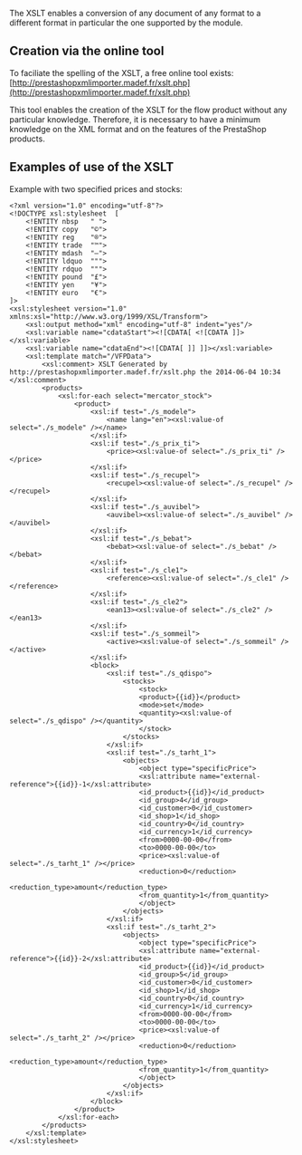 The XSLT enables a conversion of any document of any format to a different format in particular the one supported by the module.

## Creation via the online tool

To faciliate the spelling of the XSLT, a free online tool exists: [http://prestashopxmlimporter.madef.fr/xslt.php](http://prestashopxmlimporter.madef.fr/xslt.php)

This tool enables the creation of the XSLT for the flow product without any particular knowledge. Therefore, it is necessary to have a minimum knowledge on the XML format and on the features of the PrestaShop products.

## Examples of use of the XSLT

 Example with two specified prices and stocks:

```
<?xml version="1.0" encoding="utf-8"?>
<!DOCTYPE xsl:stylesheet  [
	<!ENTITY nbsp   " ">
	<!ENTITY copy   "©">
	<!ENTITY reg	"®">
	<!ENTITY trade  "™">
	<!ENTITY mdash  "—">
	<!ENTITY ldquo  """>
	<!ENTITY rdquo  """>
	<!ENTITY pound  "£">
	<!ENTITY yen	"¥">
	<!ENTITY euro   "€">
]>
<xsl:stylesheet version="1.0" xmlns:xsl="http://www.w3.org/1999/XSL/Transform">
	<xsl:output method="xml" encoding="utf-8" indent="yes"/>
	<xsl:variable name="cdataStart"><![CDATA[ <![CDATA ]]></xsl:variable>
	<xsl:variable name="cdataEnd"><![CDATA[ ]] ]]></xsl:variable>
	<xsl:template match="/VFPData">
		<xsl:comment> XSLT Generated by http://prestashopxmlimporter.madef.fr/xslt.php the 2014-06-04 10:34 </xsl:comment>
		<products>
			<xsl:for-each select="mercator_stock">
				<product>
					<xsl:if test="./s_modele">
						<name lang="en"><xsl:value-of select="./s_modele" /></name>
					</xsl:if>
					<xsl:if test="./s_prix_ti">
						<price><xsl:value-of select="./s_prix_ti" /></price>
					</xsl:if>
					<xsl:if test="./s_recupel">
						<recupel><xsl:value-of select="./s_recupel" /></recupel>
					</xsl:if>
					<xsl:if test="./s_auvibel">
						<auvibel><xsl:value-of select="./s_auvibel" /></auvibel>
					</xsl:if>
					<xsl:if test="./s_bebat">
						<bebat><xsl:value-of select="./s_bebat" /></bebat>
					</xsl:if>
					<xsl:if test="./s_cle1">
						<reference><xsl:value-of select="./s_cle1" /></reference>
					</xsl:if>
					<xsl:if test="./s_cle2">
						<ean13><xsl:value-of select="./s_cle2" /></ean13>
					</xsl:if>
					<xsl:if test="./s_sommeil">
						<active><xsl:value-of select="./s_sommeil" /></active>
					</xsl:if>
					<block>
						<xsl:if test="./s_qdispo">
							<stocks>
								<stock>
								<product>{{id}}</product>
								<mode>set</mode>
								<quantity><xsl:value-of select="./s_qdispo" /></quantity>
								</stock>
							</stocks>
						</xsl:if>
						<xsl:if test="./s_tarht_1">
							<objects>
								<object type="specificPrice">
								<xsl:attribute name="external-reference">{{id}}-1</xsl:attribute>
								<id_product>{{id}}</id_product>
								<id_group>4</id_group>
								<id_customer>0</id_customer>
								<id_shop>1</id_shop>
								<id_country>0</id_country>
								<id_currency>1</id_currency>
								<from>0000-00-00</from>
								<to>0000-00-00</to>
								<price><xsl:value-of select="./s_tarht_1" /></price>
								<reduction>0</reduction>
								<reduction_type>amount</reduction_type>
								<from_quantity>1</from_quantity>
								</object>
							</objects>
						</xsl:if>
						<xsl:if test="./s_tarht_2">
							<objects>
								<object type="specificPrice">
								<xsl:attribute name="external-reference">{{id}}-2</xsl:attribute>
								<id_product>{{id}}</id_product>
								<id_group>5</id_group>
								<id_customer>0</id_customer>
								<id_shop>1</id_shop>
								<id_country>0</id_country>
								<id_currency>1</id_currency>
								<from>0000-00-00</from>
								<to>0000-00-00</to>
								<price><xsl:value-of select="./s_tarht_2" /></price>
								<reduction>0</reduction>
								<reduction_type>amount</reduction_type>
								<from_quantity>1</from_quantity>
								</object>
							</objects>
						</xsl:if>
					</block>
				</product>
			</xsl:for-each>
		</products>
	</xsl:template>
</xsl:stylesheet>
```
